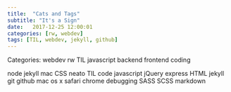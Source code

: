 ```yaml
---
title:  "Cats and Tags"
subtitle: "It's a Sign"
date:   2017-12-25 12:00:01
categories: [rw, webdev]
tags: [TIL, webdev, jekyll, github]
---
```

Categories:
webdev
rw
TIL
javascript
backend
frontend
coding

node
jekyll
mac
CSS
neato
TIL
code
javascript
jQuery
express
HTML
jekyll
git
github
mac
os x
safari
chrome
debugging
SASS
SCSS
markdown